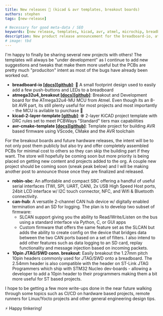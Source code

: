```yaml
---
title: New releases 🎉 (kicad & avr templates, breakout boards)
authors: stephen
tags: [new-release]

# Necessary for good meta-data / SEO
keywords: [new release, templates, kicad, avr, atmel, microchip, breadboard, prototyping]
description: New product release announcement for the breadboard-io, atmega32u4_breakout, kicad project template and the avr-cmake project template
# image: tbd
---
```


I'm happy to finally be sharing several new projects with others! The templates will always be "under development" as I continue to add new suggestions and tweaks that make them more useful but the PCBs are pretty much "produciton" intent as most of the bugs have already been worked out.<!--truncate-->
- **breadboard-io [[docs]](https://os.everydaydev.io/docs/breadboard-io/)[[github]](https://github.com/everyday-dev/breadboard-io)**: 🍞 A small footprint design used to easily add a few push-buttons and LEDs to a breadboard
- **atmega32u4_breakout [[docs]](https://os.everydaydev.io/docs/atmega32u4-breakout/introduction)[[github]](https://github.com/everyday-dev/atmega32u4_breakout)**: Breakout and Development board for the ATmega32u4-MU MCU from Atmel. Even though its an 8-bit AVR part, its still plenty useful for most projects and most importantly - the MCU is avilable to purchase 🫠
- **kicad-2-layer-template [[github]](https://github.com/everyday-dev/kicad-2-layer-template)**: ♼ 2-layer KiCAD project template with DRC rules set to meet PCBWays "Standard" tiers max capabilities
- **avr-cmake-template [[docs]](https://os.everydaydev.io/docs/Firmware/avr-cmake-template/)[[github]](https://github.com/everyday-dev/avr-cmake-template)**: Template project for building AVR based firmware using VScode, CMake and the AVR toolchain

For the breakout boards and future hardware releases, the intent will be to not only post them publicly but also try and offer completely assembled PCBs for minimal cost to others so they can skip the building part if they want. The store will hopefully be coming soon but more priority is being placed on getting new content and projects added to the org. A couple new project should be coming soon (sneak peak below) and I will be making another post to announce those once they are finalized and released.
- **robin-sbc**:  An affordable and compact SBC offering a handful of useful serial interfaces (TWI, SPI, UART, CAN), 2x USB High Speed Host ports, 24bit LCD interface w/ I2C touch connector, NFC, and Wifi & Bluetooth connectivity.
- **can-hub**: A versatile 2-channel CAN hub device w/ digitally enabled termination and an SD for logging. The plan is to develop two subset of firmware:
    - SLCAN support giving you the ability to Read/Write/Listen on the bus using a standard interface via Python, C, or GUI apps
    - Custom firmware that offers the same feature set as the SLCAN but adds the ability to create config on the device that bridges data between the two CAN ports based on a set of filters. I also intend to add other features such as data logging to an SD card, replay functionality and message injection based on incoming packets.
- **10pin JTAG/SWD conn. breakout**: Easily breakout the 1.27mm pitch 10pin headers commonly used for JTAG/SWD onto a breadboard. The 2.54mm header is also compatible with the header on ST-Link JTAG Programmers which ship with STM32 Nucleo dev-boards - allowing a developer to add a 10pin header to their programmers making them a bit more useful for ST based projects.

I hope to be getting a few more write-ups done in the near future walking through some topics such as CI/CD on hardware based projects, remote runners for Linux/Yocto projects and other general engineering design tips.

⚡ Happy tinkering!